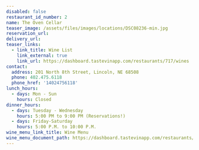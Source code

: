 ```yaml
---
disabled: false
restaurant_id_number: 2
name: The Oven Cellar
teaser_image: /assets/files/images/locations/DSC08236-min.jpg
reservation_url:
delivery_url:
teaser_links:
  - link_title: Wine List
    link_external: true
    link_url: https://dashboard.tastevinapp.com/restaurants/717/wines
contact:
  address: 201 North 8th Street, Lincoln, NE 68508
  phone: 402.475.6118
  phone_href: '14024756118'
lunch_hours:
  - days: Mon - Sun
    hours: Closed
dinner_hours:
  - days: Tuesday - Wednesday
    hours: 5:00 PM to 9:00 PM (Reservations!)
  - days: Friday-Saturday
    hours: 5:00 P.M. to 10:00 P.M.
wine_menu_link_title: Wine Menu
wine_menu_document_path: https://dashboard.tastevinapp.com/restaurants/717/wines
---
```

